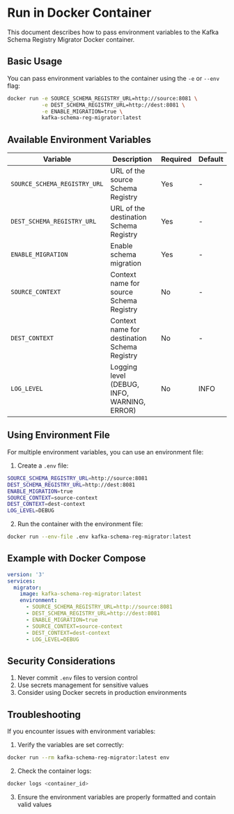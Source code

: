 # Run in Docker Container

This document describes how to pass environment variables to the Kafka Schema Registry Migrator Docker container.

## Basic Usage

You can pass environment variables to the container using the `-e` or `--env` flag:

```bash
docker run -e SOURCE_SCHEMA_REGISTRY_URL=http://source:8081 \
           -e DEST_SCHEMA_REGISTRY_URL=http://dest:8081 \
           -e ENABLE_MIGRATION=true \
           kafka-schema-reg-migrator:latest
```

## Available Environment Variables

| Variable | Description | Required | Default |
|----------|-------------|----------|---------|
| `SOURCE_SCHEMA_REGISTRY_URL` | URL of the source Schema Registry | Yes | - |
| `DEST_SCHEMA_REGISTRY_URL` | URL of the destination Schema Registry | Yes | - |
| `ENABLE_MIGRATION` | Enable schema migration | Yes | - |
| `SOURCE_CONTEXT` | Context name for source Schema Registry | No | - |
| `DEST_CONTEXT` | Context name for destination Schema Registry | No | - |
| `LOG_LEVEL` | Logging level (DEBUG, INFO, WARNING, ERROR) | No | INFO |

## Using Environment File

For multiple environment variables, you can use an environment file:

1. Create a `.env` file:
```bash
SOURCE_SCHEMA_REGISTRY_URL=http://source:8081
DEST_SCHEMA_REGISTRY_URL=http://dest:8081
ENABLE_MIGRATION=true
SOURCE_CONTEXT=source-context
DEST_CONTEXT=dest-context
LOG_LEVEL=DEBUG
```

2. Run the container with the environment file:
```bash
docker run --env-file .env kafka-schema-reg-migrator:latest
```

## Example with Docker Compose

```yaml
version: '3'
services:
  migrator:
    image: kafka-schema-reg-migrator:latest
    environment:
      - SOURCE_SCHEMA_REGISTRY_URL=http://source:8081
      - DEST_SCHEMA_REGISTRY_URL=http://dest:8081
      - ENABLE_MIGRATION=true
      - SOURCE_CONTEXT=source-context
      - DEST_CONTEXT=dest-context
      - LOG_LEVEL=DEBUG
```

## Security Considerations

1. Never commit `.env` files to version control
2. Use secrets management for sensitive values
3. Consider using Docker secrets in production environments

## Troubleshooting

If you encounter issues with environment variables:

1. Verify the variables are set correctly:
```bash
docker run --rm kafka-schema-reg-migrator:latest env
```

2. Check the container logs:
```bash
docker logs <container_id>
```

3. Ensure the environment variables are properly formatted and contain valid values 